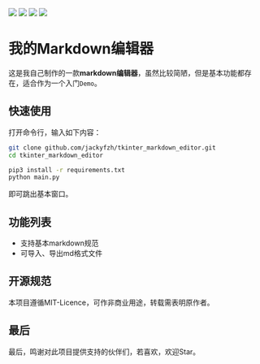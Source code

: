 [![](https://img.shields.io/badge/python-3.8.0-orange.svg)](https://www.python.org/downloads/release/python-380/)
![](https://img.shields.io/badge/tkinter-8.6-green.svg)
![](https://img.shields.io/badge/markdown2-2.3-blue.svg)
![](https://img.shields.io/badge/tkhtmlview-0.1-yellow.svg)

# 我的Markdown编辑器
这是我自己制作的一款**markdown编辑器**，虽然比较简陋，但是基本功能都存在，适合作为一个入门`Demo`。

## 快速使用
打开命令行，输入如下内容：
```bash
git clone github.com/jackyfzh/tkinter_markdown_editor.git
cd tkinter_markdown_editor

pip3 install -r requirements.txt
python main.py
```
即可跳出基本窗口。

## 功能列表
- 支持基本markdown规范
- 可导入、导出md格式文件

## 开源规范
本项目遵循MIT-Licence，可作非商业用途，转载需表明原作者。

## 最后
最后，鸣谢对此项目提供支持的伙伴们，若喜欢，欢迎Star。
